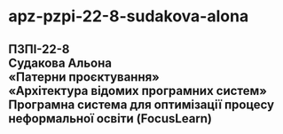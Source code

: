# apz-pzpi-22-8-sudakova-alona  
ПЗПІ-22-8   
Судакова Альона  
«Патерни проєктування»  
«Архітектура відомих програмних систем»  
Програмна система для оптимізації процесу неформальної освіти (FocusLearn)  
--- 
